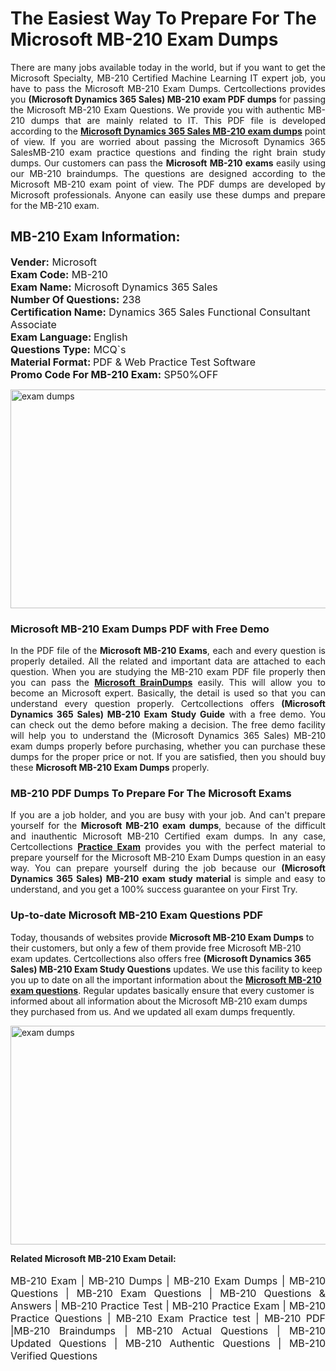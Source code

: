 <h1>The Easiest Way To Prepare For The Microsoft MB-210 Exam Dumps</h1> <p style="text-align:justify">There are many jobs available today in the world, but if you want to get the Microsoft Specialty, MB-210 Certified Machine Learning IT expert job, you have to pass the Microsoft MB-210 Exam Dumps. Certcollections provides you <strong>(Microsoft Dynamics 365 Sales) MB-210 exam PDF dumps</strong> for passing the Microsoft MB-210 Exam Questions. We provide you with authentic MB-210 dumps that are mainly related to IT. This PDF file is developed according to the <a href="https://www.certsofficial.com/microsoft/mb-210-questions"><strong>Microsoft Dynamics 365 Sales MB-210 exam dumps</strong></a> point of view. If you are worried about passing the Microsoft Dynamics 365 SalesMB-210 exam practice questions and finding the right brain study dumps. Our customers can pass the <strong>Microsoft MB-210 exams </strong>easily using our MB-210 braindumps. The questions are designed according to the Microsoft MB-210 exam point of view. The PDF dumps are developed by Microsoft professionals. Anyone can easily use these dumps and prepare for the MB-210 exam.</p> <h2><strong>MB-210 Exam Information:</strong></h2> <p><span style="font-size:16px"><strong>Vender:</strong> Microsoft<br /> <strong>Exam Code:</strong> MB-210<br /> <strong>Exam Name:</strong> Microsoft Dynamics 365 Sales<br /> <strong>Number Of Questions:</strong> 238<br /> <strong>Certification Name:</strong> Dynamics 365 Sales Functional Consultant Associate<br /> <strong>Exam Language: </strong>English<br /> <strong>Questions Type:</strong> MCQ`s<br /> <strong>Material Format: </strong>PDF & Web Practice Test Software<br /> <strong>Promo Code For MB-210 Exam:</strong> SP50%OFF</span></p> <p><a href="https://www.certsofficial.com/microsoft/mb-210-questions" rel="no-follow"><img alt="exam dumps" src="https://www.certcollections.com/uploads/content/certsofficial.jpg" style="height:350px; width:750px" /></a></p> <h3><strong>Microsoft MB-210 Exam Dumps PDF with Free Demo</strong></h3> <p style="text-align:justify">In the PDF file of the <strong>Microsoft MB-210 Exams</strong>, each and every question is properly detailed. All the related and important data are attached to each question. When you are studying the MB-210 exam PDF file properly then you can pass the <a href="https://www.certsofficial.com/microsoft-dumps"><strong>Microsoft BrainDumps</strong></a> easily. This will allow you to become an Microsoft expert. Basically, the detail is used so that you can understand every question properly. Certcollections offers <strong>(Microsoft Dynamics 365 Sales) MB-210 Exam Study Guide</strong> with a free demo. You can check out the demo before making a decision. The free demo facility will help you to understand the (Microsoft Dynamics 365 Sales) MB-210 exam dumps properly before purchasing, whether you can purchase these dumps for the proper price or not. If you are satisfied, then you should buy these <strong>Microsoft MB-210 Exam Dumps</strong> properly.</p> <h3><strong>MB-210 PDF Dumps To Prepare For The Microsoft Exams</strong></h3> <p style="text-align:justify">If you are a job holder, and you are busy with your job. And can't prepare yourself for the <strong>Microsoft MB-210 exam dumps</strong>, because of the difficult and inauthentic Microsoft MB-210 Certified exam dumps. In any case, Certcollections <strong><a href="https://www.certsofficial.com/">Practice Exam</a></strong> provides you with the perfect material to prepare yourself for the Microsoft MB-210 Exam Dumps question in an easy way. You can prepare yourself during the job because our <strong>(Microsoft Dynamics 365 Sales) MB-210 exam study material</strong> is simple and easy to understand, and you get a 100% success guarantee on your First Try.</p> <h3><strong>Up-to-date Microsoft MB-210 Exam Questions PDF</strong></h3> <p>Today, thousands of websites provide <strong>Microsoft MB-210 Exam Dumps</strong> to their customers, but only a few of them provide free Microsoft MB-210 exam updates. Certcollections also offers free <strong>(Microsoft Dynamics 365 Sales) MB-210 Exam Study Questions</strong> updates. We use this facility to keep you up to date on all the important information about the <a href="https://www.certsofficial.com/microsoft/mb-210-questions"><strong>Microsoft MB-210 exam questions</strong></a>. Regular updates basically ensure that every customer is informed about all information about the Microsoft MB-210 exam dumps they purchased from us. And we updated all exam dumps frequently.</p> <p><a href="https://www.certsofficial.com/microsoft/mb-210-questions"><img alt="exam dumps " src="https://www.certcollections.com/uploads/content/certsofficial2.jpg" style="height:350px; width:750px" /></a></p> <p style="text-align:justify"><span style="font-size:14px"><strong>Related Microsoft MB-210 Exam Detail:</strong></span><br /> <br /> <span style="font-size:16px">MB-210 Exam | MB-210 Dumps | MB-210 Exam Dumps | MB-210 Questions | MB-210 Exam Questions | MB-210 Questions & Answers | MB-210 Practice Test | MB-210 Practice Exam | MB-210 Practice Questions | MB-210 Exam Practice test | MB-210 PDF |MB-210 Braindumps | MB-210 Actual Questions | MB-210 Updated Questions | MB-210 Authentic Questions | MB-210 Verified Questions</span></p>
